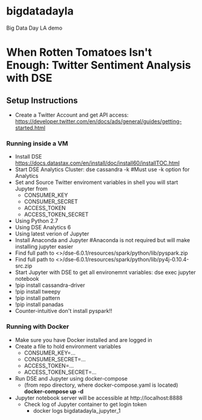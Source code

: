 # bigdatadayla
Big Data Day LA demo

# When Rotten Tomatoes Isn't Enough: Twitter Sentiment Analysis with DSE

## Setup Instructions

* Create a Twitter Account and get API access: https://developer.twitter.com/en/docs/ads/general/guides/getting-started.html

### Running inside a VM

* Install DSE https://docs.datastax.com/en/install/doc/install60/installTOC.html
* Start DSE Analytics Cluster: dse cassandra -k #Must use -k option for Analytics
* Set and Source Twitter enviroment variables in shell you will start Jupyter from
  * CONSUMER_KEY 
  * CONSUMER_SECRET 
  * ACCESS_TOKEN 
  * ACCESS_TOKEN_SECRET
* Using Python 2.7
* Using DSE Analytics 6
* Using latest verion of Jupyter
* Install Anaconda and Jupyter #Anaconda is not required but will make installing jupyter easier 
* Find full path to <>/dse-6.0.1/resources/spark/python/lib/pyspark.zip
* Find full path to <>/dse-6.0.1/resources/spark/python/lib/py4j-0.10.4-src.zip
* Start Jupyter with DSE to get all environemnt variables: dse exec jupyter notebook
* !pip install cassandra-driver
* !pip install tweepy 
* !pip install pattern 
* !pip install panadas
* Counter-intuitive don't install pyspark!!

### Running with Docker
* Make sure you have Docker installed and are logged in
* Create a file to hold environment variables
  * CONSUMER_KEY=...
  * CONSUMER_SECRET=...
  * ACCESS_TOKEN=...
  * ACCESS_TOKEN_SECRET=...
* Run DSE and Jupyter using docker-compose
  * (from repo directory, where docker-compose.yaml is located) **docker-compose up -d**
* Jupyter notebook server will be accessible at http://localhost:8888
  * Check log of Jupyter container to get login token
    * docker logs bigdatadayla_jupyter_1 

